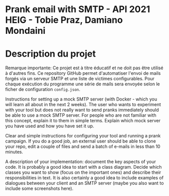 # Prank email with SMTP - API 2021  HEIG - Tobie Praz, Damiano Mondaini

# Description du projet

Remarque importante: Ce projet est à titre éducatif et ne doit pas être utilisé à d'autres fins.
Ce repository GitHub permet d'automatiser l'envoi de mails forgés via un serveur SMTP et une liste de victimes configurables.
Pour chaque exécution du programme une série de mails sera envoyée selon le ficher de configuration `config.json`.

Instructions for setting up a mock SMTP server (with Docker - which you will learn all about in the next 2 weeks). The user who wants to experiment with your tool but does not really want to send pranks immediately should be able to use a mock SMTP server. For people who are not familiar with this concept, explain it to them in simple terms. Explain which mock server you have used and how you have set it up.

Clear and simple instructions for configuring your tool and running a prank campaign. If you do a good job, an external user should be able to clone your repo, edit a couple of files and send a batch of e-mails in less than 10 minutes.

A description of your implementation: document the key aspects of your code. It is probably a good idea to start with a class diagram. Decide which classes you want to show (focus on the important ones) and describe their responsibilities in text. It is also certainly a good idea to include examples of dialogues between your client and an SMTP server (maybe you also want to include some screenshots here).
